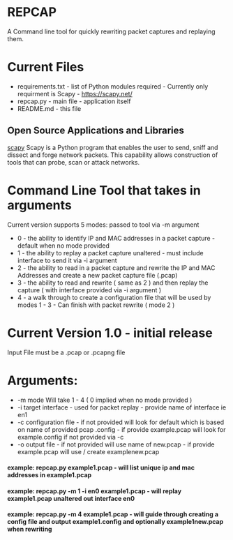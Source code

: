 # REPCAP
A Command line tool for quickly rewriting packet captures and replaying them.

# Current Files
- requirements.txt - list of Python modules required - Currently only requirment is Scapy - https://scapy.net/
- repcap.py - main file - application itself
- README.md - this file

## Open Source Applications and Libraries
[scapy](https://scapy.net/) Scapy is a Python program that enables the user to send, sniff and dissect and forge network packets. This capability allows construction of tools that can probe, scan or attack networks.

# Command Line Tool that takes in arguments
Current version supports 5 modes: passed to tool via -m argument
* 0 - the ability to identify IP and MAC addresses in a packet capture - default when no mode provided
* 1 - the ability to replay a packet capture unaltered - must include interface to send it via -i argument
* 2 - the ability to read in a packet capture and rewrite the IP and MAC Addresses and create a new packet capture file (.pcap)
* 3 - the ability to read and rewrite ( same as 2 ) and then replay the capture ( with interface provided via -i argument )
* 4 - a walk through to create a configuration file that will be used by modes 1 - 3 - Can finish with packet rewrite ( mode 2 )

# Current Version 1.0 - initial release


Input File must be a .pcap or .pcapng file

# Arguments:
- -m  mode  Will take 1 - 4 ( 0 implied when no mode provided )
- -i  target interface - used for packet replay - provide name of interface ie en1
- -c  configuration file - if not provided will look for default which is based on name of provided pcap <name of sourcefile>.config - if provide example.pcap will look for example.config if not provided via -c
- -o  output file - if not provided will use name of <name of sourcefile>new.pcap - if provide example.pcap will use / create examplenew.pcap

#### example: repcap.py example1.pcap - will list unique ip and mac addresses in example1.pcap

#### example: repcap.py -m 1 -i en0 example1.pcap - will replay example1.pcap unaltered out interface en0

#### example: repcap.py -m 4 example1.pcap - will guide through creating a config file and output example1.config and optionally example1new.pcap when rewriting
